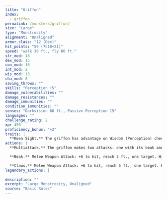 ```yaml
---
title: "Griffon"
index:
  - griffon
permalink: /monsters/griffon/
size: "Large"
type: "Monstrosity"
alignment: "Unaligned"
armor_class: "12 (Dex)"
hit_points: "59 (7d10+21)"
speed: "walk 30 ft., fly 80 ft."
str_mod: 18
dex_mod: 15
con_mod: 16
int_mod: 2
wis_mod: 13
cha_mod: 8
saving_throws: ""
skills: "Perception +5"
damage_vulnerabilities: ""
damage_resistances: ""
damage_immunities: ""
condition_immunities: ""
senses: "Darkvision 60 ft., Passive Perception 15"
languages: ""
challenge_rating: 2
xp: 450
proficiency_bonus: "+2"
traits: |
  **Keen Sight.** The griffon has advantage on Wisdom (Perception) checks that rely on sight.
actions: |
  **Multiattack.** The griffon makes two attacks: one with its beak and one with its claws.

  **Beak.** Melee Weapon Attack: +6 to hit, reach 5 ft., one target. Hit: 8 (1d8 + 4) piercing damage.

  **Claws.** Melee Weapon Attack: +6 to hit, reach 5 ft., one target. Hit: 11 (2d6 + 4) slashing damage.  
legendary_actions: |
  
description: ""
excerpt: "Large Monstrosity, Unaligned"
source: "Basic Rules"
---
```

